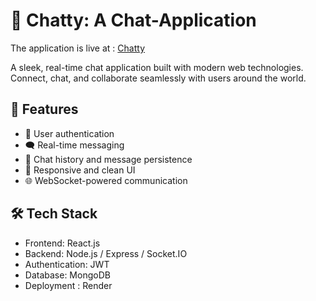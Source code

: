 # 💬 Chatty: A Chat-Application
The application is live at : [Chatty](https://chat-app-1-hnci.onrender.com) 

A sleek, real-time chat application built with modern web technologies. Connect, chat, and collaborate seamlessly with users around the world.

## 🚀 Features

- 🔐 User authentication
- 🗨️ Real-time messaging
- 📜 Chat history and message persistence
- 🎨 Responsive and clean UI
- 🌐 WebSocket-powered communication

## 🛠️ Tech Stack

- Frontend: React.js
- Backend: Node.js / Express / Socket.IO
- Authentication: JWT
- Database: MongoDB
- Deployment : Render



